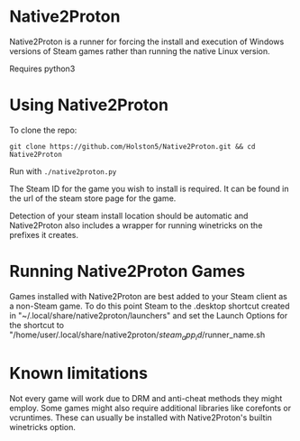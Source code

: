 # Native2Proton

Native2Proton is a runner for forcing the install and execution of Windows versions of Steam games rather than running the native Linux version.

Requires python3

# Using Native2Proton

To clone the repo: 

```git clone https://github.com/Holston5/Native2Proton.git && cd Native2Proton```

Run with `./native2proton.py`

The Steam ID for the game you wish to install is required.  It can be found in the url of the steam store page for the game.

Detection of your steam install location should be automatic and Native2Proton also includes a wrapper for running winetricks on the prefixes it creates.

# Running Native2Proton Games

Games installed with Native2Proton are best added to your Steam client as a non-Steam game.
To do this point Steam to the .desktop shortcut created in "~/.local/share/native2proton/launchers" and set the Launch Options for the shortcut to "/home/user/.local/share/native2proton/$steam_app_id/$runner_name.sh

# Known limitations

Not every game will work due to DRM and anti-cheat methods they might employ.  Some games might also require additional libraries like corefonts or vcruntimes.  These can usually be installed with Native2Proton's builtin winetricks option.  
